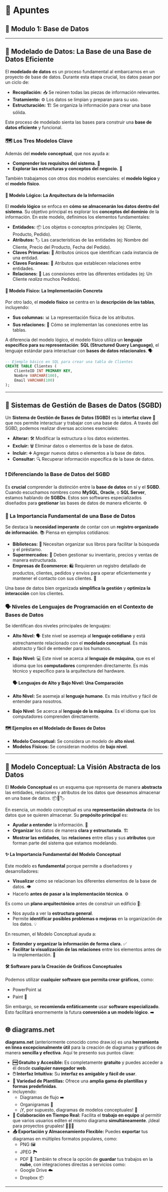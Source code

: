 # 📝 Apuntes
## 💾 Modulo 1: Base de Datos
---
## 🧱 Modelado de Datos: La Base de una Base de Datos Eficiente

El **modelado de datos** es un proceso fundamental al embarcarnos en un proyecto de base de datos. Durante esta etapa crucial, los datos pasan por un ciclo de:

* **Recopilación:** 📥 Se reúnen todas las piezas de información relevantes.
* **Tratamiento:** ⚙️ Los datos se limpian y preparan para su uso.
* **Estructuración:** 🏗️ Se organiza la información para crear una base sólida.

Este proceso de modelado sienta las bases para construir una **base de datos eficiente** y funcional.

### 🗺️ Los Tres Modelos Clave

Además del **modelo conceptual**, que nos ayuda a:

* **Comprender los requisitos del sistema.** 🤔
* **Explorar las estructuras y conceptos del negocio.** 🏢

También trabajamos con otros dos modelos esenciales: el **modelo lógico** y el **modelo físico**.

#### 🧠 Modelo Lógico: La Arquitectura de la Información

El **modelo lógico** se enfoca en **cómo se almacenarán los datos dentro del sistema**. Su objetivo principal es explorar los **conceptos del dominio** de la información. En este modelo, definimos los elementos fundamentales:

* **Entidades:** 📦 Los objetos o conceptos principales (ej: Cliente, Producto, Pedido).
* **Atributos:** 🏷️ Las características de las entidades (ej: Nombre del Cliente, Precio del Producto, Fecha del Pedido).
* **Claves Primarias:** 🔑 Atributos únicos que identifican cada instancia de una entidad.
* **Claves Foráneas:** 🔗 Atributos que establecen relaciones entre entidades.
* **Relaciones:** 🔗 Las conexiones entre las diferentes entidades (ej: Un Cliente *realiza* muchos Pedidos).

#### 🔩 Modelo Físico: La Implementación Concreta

Por otro lado, el **modelo físico** se centra en la **descripción de las tablas**, incluyendo:

* **Sus columnas:** 📊 La representación física de los atributos.
* **Sus relaciones:** 🔗 Cómo se implementan las conexiones entre las tablas.

A diferencia del modelo lógico, el modelo físico utiliza un **lenguaje específico para su representación**: **SQL (Structured Query Language)**, el lenguaje estándar para interactuar con **bases de datos relacionales**. 🗣️

```sql
-- Ejemplo básico en SQL para crear una tabla de Clientes
CREATE TABLE Clientes (
    ClienteID INT PRIMARY KEY,
    Nombre VARCHAR(100),
    Email VARCHAR(100)
);
```
---
## 💾 Sistemas de Gestión de Bases de Datos (SGBD)

Un **Sistema de Gestión de Bases de Datos (SGBD)** es la **interfaz clave** 🔑 que nos permite interactuar y trabajar con una base de datos. A través del SGBD, podemos realizar diversas acciones esenciales:

* **Alterar:** 🛠️ Modificar la estructura o los datos existentes.
* **Excluir:** 🗑️ Eliminar datos o elementos de la base de datos.
* **Incluir:** ➕ Agregar nuevos datos o elementos a la base de datos.
* **Consultar:** 🔍 Recuperar información específica de la base de datos.

### ❗ Diferenciando la Base de Datos del SGBD

Es **crucial** comprender la distinción entre la **base de datos** en sí y el **SGBD**. Cuando escuchamos nombres como **MySQL**, **Oracle**, o **SQL Server**, estamos hablando de **SGBDs**. Estos son softwares especializados diseñados para **gestionar** las bases de datos de manera eficiente. ⚙️

### 📌 La Importancia Fundamental de una Base de Datos

Se destaca la **necesidad imperante** de contar con un **registro organizado de información**. 📚 Piensa en ejemplos cotidianos:

* **Bibliotecas:** 🏢 Necesitan organizar sus libros para facilitar la búsqueda y el préstamo.
* **Supermercados:** 🛒 Deben gestionar su inventario, precios y ventas de manera estructurada.
* **Empresas de Ecommerce:** 🛍️ Requieren un registro detallado de productos, clientes, pedidos y envíos para operar eficientemente y mantener el contacto con sus clientes. 📧

Una base de datos bien organizada **simplifica la gestión** y **optimiza la interacción** con los clientes.

### 🗣️ Niveles de Lenguajes de Programación en el Contexto de Bases de Datos

Se identifican dos niveles principales de lenguajes:

* **Alto Nivel:** 🗣️ Este nivel se asemeja al **lenguaje cotidiano** y está estrechamente relacionado con el **modelado conceptual**. Es más abstracto y fácil de entender para los humanos.

* **Bajo Nivel:** 💻 Este nivel se acerca al **lenguaje de máquina**, que es el idioma que los **computadores** comprenden directamente. Es más técnico y específico para la arquitectura del hardware.

  #### 🗣️ Lenguajes de Alto y Bajo Nivel: Una Comparación

* **Alto Nivel:** Se asemeja al **lenguaje humano**. Es más intuitivo y fácil de entender para nosotros.
* **Bajo Nivel:** Se acerca al **lenguaje de la máquina**. Es el idioma que los computadores comprenden directamente.

#### 🗺️ Ejemplos en el Modelado de Bases de Datos

* **Modelo Conceptual:** Se considera un modelo de **alto nivel**.
* **Modelos Físicos:** Se consideran modelos de **bajo nivel**.
---
## 🧠 Modelo Conceptual: La Visión Abstracta de los Datos

El **Modelo Conceptual** es un esquema que representa de manera **abstracta** las entidades, relaciones y atributos de los datos que deseamos almacenar en una base de datos. 📦🔗🏷️

En esencia, un modelo conceptual es una **representación abstracta** de los datos que se quieren almacenar. Su **propósito principal** es:

* **Ayudar a entender** la información. 🤔
* **Organizar** los datos de manera **clara y estructurada**. 🏗️
* **Mostrar las entidades**, las **relaciones** entre ellas y sus **atributos** que forman parte del sistema que estamos modelando.

#### ✨ La Importancia Fundamental del Modelo Conceptual

Este modelo es **fundamental** porque permite a diseñadores y desarrolladores:

* **Visualizar** cómo se relacionan los diferentes elementos de la base de datos. 👁️
* Hacerlo **antes de pasar a la implementación técnica**. ⚙️

Es como un **plano arquitectónico** antes de construir un edificio 🏢:

* Nos ayuda a ver la **estructura general**.
* Permite **identificar posibles problemas o mejoras** en la organización de los datos. 💡

En resumen, el Modelo Conceptual ayuda a:

* **Entender y organizar la información de forma clara.** ✅
* **Facilitar la visualización de las relaciones** entre los elementos antes de la implementación. 🔗

#### 🛠️ Software para la Creación de Gráficos Conceptuales

Podemos utilizar **cualquier software que permita crear gráficos**, como:

* PowerPoint 📊
* Paint 🎨

Sin embargo, se **recomienda enfáticamente** usar **software especializado**. Esto facilitará enormemente la futura **conversión a un modelo lógico**. ➡️

## 🌐 diagrams.net

**diagrams.net** (anteriormente conocido como draw.io) es una **herramienta en línea excepcionalmente útil** para la creación de diagramas y gráficos de manera **sencilla y efectiva**. Aquí te presento sus puntos clave:

* **🆓 Gratuito y Accesible:** Es completamente **gratuito** y puedes acceder a él desde **cualquier navegador web**.
* **🖱️ Interfaz Intuitiva:** Su **interfaz es amigable y fácil de usar**. 
* **🎨 Variedad de Plantillas:** Ofrece una **amplia gama de plantillas y formas predefinidas**.
* incluyendo:
    * Diagramas de flujo ➡️
    * Organigramas 🏢
    * ¡Y, por supuesto, diagramas de modelos conceptuales! 🧠
* **🤝 Colaboración en Tiempo Real:** Facilita el **trabajo en equipo** al permitir que varios usuarios editen el mismo diagrama **simultáneamente**. ¡Ideal para proyectos grupales! 🧑‍🤝‍🧑
* **📤 Exportación y Almacenamiento Flexible:** Puedes **exportar** tus diagramas en múltiples formatos populares, como:
    * PNG 🖼️
    * JPEG 🏞️
    * PDF 📄
    También te ofrece la opción de **guardar** tus trabajos en la **nube**, con integraciones directas a servicios como:
    * Google Drive ☁️
    * Dropbox 📦
---
